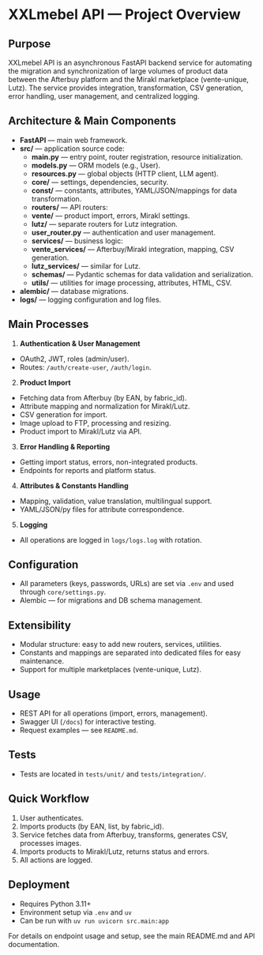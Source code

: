 

# XXLmebel API — Project Overview

## Purpose

XXLmebel API is an asynchronous FastAPI backend service for automating the migration and synchronization of large volumes of product data between the Afterbuy platform and the Mirakl marketplace (vente-unique, Lutz). The service provides integration, transformation, CSV generation, error handling, user management, and centralized logging.

## Architecture & Main Components

- **FastAPI** — main web framework.
- **src/** — application source code:
  - **main.py** — entry point, router registration, resource initialization.
  - **models.py** — ORM models (e.g., User).
  - **resources.py** — global objects (HTTP client, LLM agent).
  - **core/** — settings, dependencies, security.
  - **const/** — constants, attributes, YAML/JSON/mappings for data transformation.
  - **routers/** — API routers:
   - **vente/** — product import, errors, Mirakl settings.
   - **lutz/** — separate routers for Lutz integration.
   - **user_router.py** — authentication and user management.
  - **services/** — business logic:
   - **vente_services/** — Afterbuy/Mirakl integration, mapping, CSV generation.
   - **lutz_services/** — similar for Lutz.
  - **schemas/** — Pydantic schemas for data validation and serialization.
  - **utils/** — utilities for image processing, attributes, HTML, CSV.
- **alembic/** — database migrations.
- **logs/** — logging configuration and log files.

## Main Processes

1. **Authentication & User Management**
  - OAuth2, JWT, roles (admin/user).
  - Routes: `/auth/create-user`, `/auth/login`.

2. **Product Import**
  - Fetching data from Afterbuy (by EAN, by fabric_id).
  - Attribute mapping and normalization for Mirakl/Lutz.
  - CSV generation for import.
  - Image upload to FTP, processing and resizing.
  - Product import to Mirakl/Lutz via API.

3. **Error Handling & Reporting**
  - Getting import status, errors, non-integrated products.
  - Endpoints for reports and platform status.

4. **Attributes & Constants Handling**
  - Mapping, validation, value translation, multilingual support.
  - YAML/JSON/py files for attribute correspondence.

5. **Logging**
  - All operations are logged in `logs/logs.log` with rotation.

## Configuration

- All parameters (keys, passwords, URLs) are set via `.env` and used through `core/settings.py`.
- Alembic — for migrations and DB schema management.

## Extensibility

- Modular structure: easy to add new routers, services, utilities.
- Constants and mappings are separated into dedicated files for easy maintenance.
- Support for multiple marketplaces (vente-unique, Lutz).

## Usage

- REST API for all operations (import, errors, management).
- Swagger UI (`/docs`) for interactive testing.
- Request examples — see `README.md`.

## Tests

- Tests are located in `tests/unit/` and `tests/integration/`.

## Quick Workflow

1. User authenticates.
2. Imports products (by EAN, list, by fabric_id).
3. Service fetches data from Afterbuy, transforms, generates CSV, processes images.
4. Imports products to Mirakl/Lutz, returns status and errors.
5. All actions are logged.

## Deployment
- Requires Python 3.11+
- Environment setup via `.env` and `uv`
- Can be run with `uv run uvicorn src.main:app`

For details on endpoint usage and setup, see the main README.md and API documentation.
